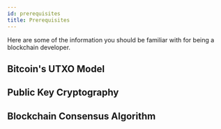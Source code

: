 ```yaml
---
id: prerequisites
title: Prerequisites
---
```


Here are some of the information you should be familiar with for being a blockchain developer.

## Bitcoin's UTXO Model
## Public Key Cryptography
## Blockchain Consensus Algorithm



